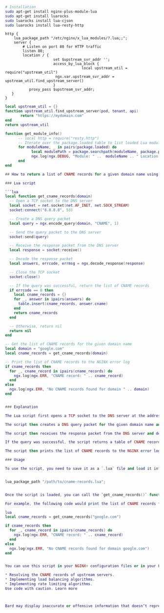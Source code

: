 ```sh
# Installation
sudo apt-get install nginx-plus-module-lua
sudo apt-get install luarocks
sudo luarocks install lua-cjson
sudo luarocks install lua-resty-http
```

```nginx
http {
    lua_package_path "/etc/nginx/x_lua_modules/?.lua;;";
    server {
        # Listen on port 80 for HTTP traffic
        listen 80;	
        location / {
	                  set $upstream_svr_addr '';   
	                  access_by_lua_block {
                                   local upstream_util = require("upstream_util")		
			           ngx.var.upstream_svr_addr = upstream_util.find_upstream_server()
	                  }  	   
	       proxy_pass $upstream_svr_addr;
   }
}
```

```lua
local upstream_util = {}
function upstream_util.find_upstream_server(pod, tenant, api)
       return "https://mydomain.com"
end
return upstream_util
```

```lua
function get_module_info()
      -- local http = require("resty.http")
      -- Iterate over the package.loaded table to list loaded Lua modules
      for moduleName, _ in pairs(package.loaded) do
            local modulePath = package.searchpath(moduleName, package.path)
            ngx.log(ngx.DEBUG, "Module: " ..  moduleName .. " Location: " ..  (modulePath or ""))
      end
end

## How to return a list of CNAME records for a given domain name using Lua script inside NGINX+

### Lua script

```lua
local function get_cname_records(domain)
  -- Open a TCP socket to the DNS server
  local socket = net.socket(net.AF_INET, net.SOCK_STREAM)
  socket:connect("8.8.8.8", 53)

  -- Create a DNS query packet
  local query = ngx.encode_query(domain, "CNAME", 1)

  -- Send the query packet to the DNS server
  socket:send(query)

  -- Receive the response packet from the DNS server
  local response = socket:receive()

  -- Decode the response packet
  local answers, errcode, errmsg = ngx.decode_response(response)

  -- Close the TCP socket
  socket:close()

  -- If the query was successful, return the list of CNAME records
  if errcode == 0 then
    local cname_records = {}
    for _, answer in ipairs(answers) do
      table.insert(cname_records, answer.cname)
    end
    return cname_records
  end

  -- Otherwise, return nil
  return nil
end

-- Get the list of CNAME records for the given domain name
local domain = "google.com"
local cname_records = get_cname_records(domain)

-- Print the list of CNAME records to the NGINX error log
if cname_records then
  for _, cname_record in ipairs(cname_records) do
    ngx.log(ngx.ERR, "CNAME record: " .. cname_record)
  end
else
  ngx.log(ngx.ERR, "No CNAME records found for domain " .. domain)
end


### Explanation

The Lua script first opens a TCP socket to the DNS server at the address `8.8.8.8`. The DNS server is a computer that knows how to translate domain names into IP addresses.

The script then creates a DNS query packet for the given domain name and sends it to the DNS server. The DNS query packet contains a request for the CNAME records of the domain name.

The script then receives the response packet from the DNS server and decodes it. The response packet contains the answer to the DNS query.

If the query was successful, the script returns a table of CNAME records for the given domain name. Otherwise, the script returns nil.

The script then prints the list of CNAME records to the NGINX error log.

### Usage

To use the script, you need to save it as a `.lua` file and load it into your NGINX+ configuration file using the following directive:


lua_package_path "/path/to/cname-records.lua";


Once the script is loaded, you can call the `get_cname_records()` function to get the list of CNAME records for any domain name. The function returns a table of CNAME records, or nil if no CNAME records are found.

For example, the following code would print the list of CNAME records for the domain name `google.com` to the NGINX error log:

lua
local cname_records = get_cname_records("google.com")

if cname_records then
  for _, cname_record in ipairs(cname_records) do
    ngx.log(ngx.ERR, "CNAME record: " .. cname_record)
  end
else
  ngx.log(ngx.ERR, "No CNAME records found for domain google.com")
end


You can use this script in your NGINX+ configuration files or in your Lua scripts to implement a variety of tasks, such as:

* Resolving the CNAME records of upstream servers.
* Implementing load balancing algorithms.
* Implementing rate limiting algorithms.
Use code with caution. Learn more



Bard may display inaccurate or offensive information that doesn’t represent Google’s views. Bard Privacy Notice

